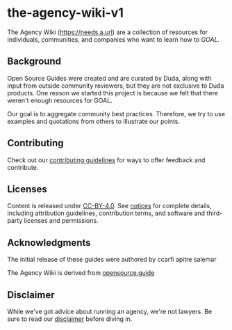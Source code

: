 # the-agency-wiki-v1

The Agency Wiki (https://needs.a.url) are a collection of resources for individuals, communities, and companies who want to learn how to *GOAL*.

## Background
Open Source Guides were created and are curated by Duda, along with input from outside community reviewers, but they are not exclusive to Duda products. One reason we started this project is because we felt that there weren't enough resources for GOAL.

Our goal is to aggregate community best practices. Therefore, we try to use examples and quotations from others to illustrate our points.

## Contributing

Check out our [contributing guidelines](/CONTRIBUTING.md) for ways to offer feedback and contribute.

## Licenses

Content is released under [CC-BY-4.0](https://creativecommons.org/licenses/by/4.0/). See [notices](notices.md) for complete details, including attribution guidelines, contribution terms, and software and third-party licenses and permissions.

## Acknowledgments

The initial release of these guides were authored by ccarfi apitre salemar

The Agency Wiki is derived from [opensource.guide](https://opensource.guide)

## Disclaimer
While we've got advice about running an agency, we're not lawyers. Be sure to read our [disclaimer](notices.md#legal-disclaimer) before diving in.
